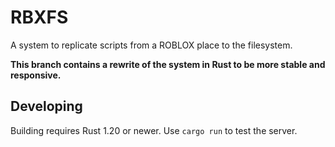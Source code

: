 # RBXFS
A system to replicate scripts from a ROBLOX place to the filesystem.

**This branch contains a rewrite of the system in Rust to be more stable and responsive.**

## Developing
Building requires Rust 1.20 or newer. Use `cargo run` to test the server.